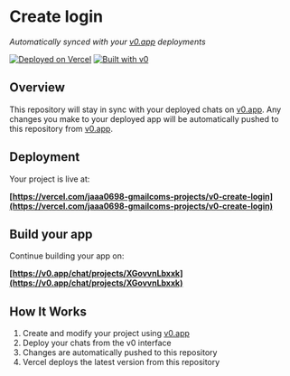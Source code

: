 # Create login

*Automatically synced with your [v0.app](https://v0.app) deployments*

[![Deployed on Vercel](https://img.shields.io/badge/Deployed%20on-Vercel-black?style=for-the-badge&logo=vercel)](https://vercel.com/jaaa0698-gmailcoms-projects/v0-create-login)
[![Built with v0](https://img.shields.io/badge/Built%20with-v0.app-black?style=for-the-badge)](https://v0.app/chat/projects/XGovvnLbxxk)

## Overview

This repository will stay in sync with your deployed chats on [v0.app](https://v0.app).
Any changes you make to your deployed app will be automatically pushed to this repository from [v0.app](https://v0.app).

## Deployment

Your project is live at:

**[https://vercel.com/jaaa0698-gmailcoms-projects/v0-create-login](https://vercel.com/jaaa0698-gmailcoms-projects/v0-create-login)**

## Build your app

Continue building your app on:

**[https://v0.app/chat/projects/XGovvnLbxxk](https://v0.app/chat/projects/XGovvnLbxxk)**

## How It Works

1. Create and modify your project using [v0.app](https://v0.app)
2. Deploy your chats from the v0 interface
3. Changes are automatically pushed to this repository
4. Vercel deploys the latest version from this repository
